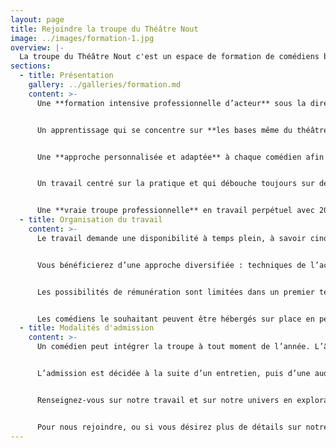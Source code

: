 ```yaml
---
layout: page
title: Rejoindre la troupe du Théâtre Nout
image: ../images/formation-1.jpg
overview: |-
  La troupe du Théâtre Nout c'est un espace de formation de comédiens basé sur des valeurs ancrées dans l’histoire du théâtre, comme le travail et l’esprit de troupe.
sections:
  - title: Présentation
    gallery: ../galleries/formation.md
    content: >-
      Une **formation intensive professionnelle d’acteur** sous la direction d’Hazem El Awadly.


      Un apprentissage qui se concentre sur **les bases même du théâtre et l’esprit de troupe**, fidèle à la philosophie de la Cartoucherie de Vincennes.


      Une **approche personnalisée et adaptée** à chaque comédien afin de l’aider à s’épanouir en développant son potentiel artistique.


      Un travail centré sur la pratique et qui débouche toujours sur des **représentations publiques**.


      Une **vraie troupe professionnelle** en travail perpétuel avec 20 ans d’existence et plus de 20 pièces montées.
  - title: Organisation du travail
    content: >-
      Le travail demande une disponibilité à temps plein, à savoir cinq jours par semaine.


      Vous bénéficierez d’une approche diversifiée : techniques de l’acteur, régie, costumes, scénographie, sophrologie…


      Les possibilités de rémunération sont limitées dans un premier temps.


      Les comédiens le souhaitant peuvent être hébergés sur place en pension complète.
  - title: Modalités d'admission
    content: >-
      Un comédien peut intégrer la troupe à tout moment de l’année. L’âge minimum d’admission est de 18 ans, aucune expérience n’est nécessaire.


      L’admission est décidée à la suite d’un entretien, puis d’une audition individuelle qui ne nécessite pas de préparation.


      Renseignez-vous sur notre travail et sur notre univers en explorant nos [créations précédentes](/notre-histoire#nos-spectacles).


      Pour nous rejoindre, ou si vous désirez plus de détails sur notre formation, contactez-nous directement à [troupe@theatrenout.com](mailto:troupe@theatrenout.com).
---
```

